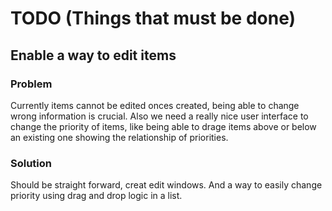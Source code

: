 # TODO (Things that must be done)

## Enable a way to edit items

### Problem

Currently items cannot be edited onces created, being able to change wrong information is crucial. Also we need a really nice user interface to change the priority of items, like being able to drage items above or below an existing one showing the relationship of priorities.

### Solution

Should be straight forward, creat edit windows. And a way to easily change priority using drag and drop logic in a list.
